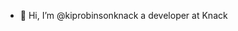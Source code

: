 - 👋 Hi, I’m @kiprobinsonknack a developer at Knack

<!---
kiprobinsonknack/kiprobinsonknack is a ✨ special ✨ repository because its `README.md` (this file) appears on your GitHub profile.
You can click the Preview link to take a look at your changes.
--->
